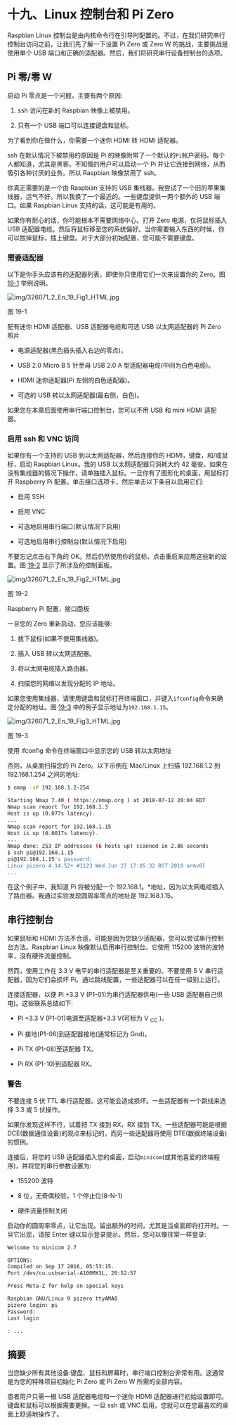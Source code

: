 # 十九、Linux 控制台和 Pi Zero

Raspbian Linux 控制台是由内核命令行在引导时配置的。不过，在我们研究串行控制台访问之前，让我们先了解一下设置 Pi Zero 或 Zero W 的挑战，主要挑战是使用单个 USB 端口和正确的适配器。然后，我们将研究串行设备控制台的选项。

## Pi 零/零 W

启动 Pi 零点是一个问题，主要有两个原因:

1.  ssh 访问在新的 Raspbian 映像上被禁用。

2.  只有一个 USB 端口可以连接键盘和鼠标。

为了看到你在做什么，你需要一个迷你 HDMI 转 HDMI 适配器。

ssh 在默认情况下被禁用的原因是 Pi 的映像附带了一个默认的`Pi`帐户密码。每个人都知道，尤其是黑客。不知情的用户可以启动一个 Pi 并让它连接到网络，从而吸引各种讨厌的业务。所以 Raspbian 映像禁用了 ssh。

你真正需要的是一个由 Raspbian 支持的 USB 集线器。我尝试了一个旧的苹果集线器，运气不好。所以我换了一个最近的。一些键盘提供一两个额外的 USB 端口。如果 Raspbian Linux 支持的话，这可能是有用的。

如果你有耐心的话，你可能根本不需要网络中心。打开 Zero 电源，仅将鼠标插入 USB 适配器电缆。然后将鼠标移至您的系统偏好。当你需要输入东西的时候，你可以拔掉鼠标，插上键盘。对于大部分初始配置，您可能不需要键盘。

### 需要适配器

以下是你手头应该有的适配器列表，即使你只使用它们一次来设置你的 Zero。图 [19-1](#Fig1) 举例说明。

![img/326071_2_En_19_Fig1_HTML.jpg](img/326071_2_En_19_Fig1_HTML.jpg)

图 19-1

配有迷你 HDMI 适配器、USB 适配器电缆和可选 USB 以太网适配器的 Pi Zero 照片

*   电源适配器(黑色插头插入右边的零点)。

*   USB 2.0 Micro B 5 针至母 USB 2.0 A 型适配器电缆(中间为白色电缆)。

*   HDMI 迷你适配器(Pi 左侧的白色适配器)。

*   可选的 USB 转以太网适配器(最右侧，白色)。

如果您在本章后面使用串行端口控制台，您可以不用 USB 和 mini HDMI 适配器。

### 启用 ssh 和 VNC 访问

如果你有一个支持的 USB 到以太网适配器，然后连接你的 HDMI，键盘，和/或鼠标，启动 Raspbian Linux。我的 USB 以太网适配器只消耗大约 42 毫安。如果在没有集线器的情况下操作，请单独插入鼠标。一旦你有了图形化的桌面，用鼠标打开 Raspberry Pi 配置。单击接口选项卡，然后单击以下条目以启用它们:

*   启用 SSH

*   启用 VNC

*   可选地启用串行端口(默认情况下启用)

*   可选地启用串行控制台(默认情况下启用)

不要忘记点击右下角的 OK。然后仍然使用你的鼠标，点击重启来应用这些新的设置。图 [19-2](#Fig2) 显示了所涉及的控制面板。

![img/326071_2_En_19_Fig2_HTML.jpg](img/326071_2_En_19_Fig2_HTML.jpg)

图 19-2

Raspberry Pi 配置，接口面板

一旦您的 Zero 重新启动，您应该能够:

1.  拔下鼠标(如果不使用集线器)。

2.  插入 USB 转以太网适配器。

3.  将以太网电缆插入路由器。

4.  扫描您的网络以发现分配的 IP 地址。

如果您使用集线器，请使用键盘和鼠标打开终端窗口，并键入`ifconfig`命令来确定分配的地址。图 [19-3](#Fig3) 中的例子显示地址为`192.168.1.15`。

![img/326071_2_En_19_Fig3_HTML.jpg](img/326071_2_En_19_Fig3_HTML.jpg)

图 19-3

使用 ifconfig 命令在终端窗口中显示您的 USB 转以太网地址

否则，从桌面扫描您的 Pi Zero。以下示例在 Mac/Linux 上扫描 192.168.1.2 到 192.168.1.254 之间的地址:

```sh
$ nmap -sP 192.168.1.2-254

Starting Nmap 7.40 ( https://nmap.org ) at 2018-07-12 20:04 EDT
Nmap scan report for 192.168.1.3
Host is up (0.077s latency).
...
Nmap scan report for 192.168.1.15
Host is up (0.0017s latency).
...
Nmap done: 253 IP addresses (6 hosts up) scanned in 2.86 seconds
$ ssh pi@192.168.1.15
pi@192.168.1.15's password:
Linux pizero 4.14.52+ #1123 Wed Jun 27 17:05:32 BST 2018 armv6l
...

```

在这个例子中，我知道 Pi 将被分配一个 192.168.1。*地址，因为以太网电缆插入了路由器。我通过实验发现圆周率零点的地址是 192.168.1.15。

## 串行控制台

如果鼠标和 HDMI 方法不合适，可能是因为您缺少适配器，您可以尝试串行控制台方法。Raspbian Linux 映像默认启用串行控制台。它使用 115200 波特的波特率，没有硬件流量控制。

然而，使用工作在 3.3 V 电平的串行适配器是至关重要的。不要使用 5 V 串行适配器，因为它们会损坏 Pi。通过跳线配置，一些适配器可以在任一级别上运行。

连接适配器，以便 Pi +3.3 V (P1-01)为串行适配器供电(一些 USB 适配器自己供电)。这些联系总结如下:

*   Pi +3.3 V (P1-01)电源至适配器+3.3 V(可标为 V <sub>CC</sub> )。

*   Pi 接地(P1-06)到适配器接地(通常标记为 Gnd)。

*   Pi TX (P1-08)至适配器 TX。

*   Pi RX (P1-10)到适配器 RX。

### 警告

不要连接 5 伏 TTL 串行适配器。这可能会造成损坏。一些适配器有一个跳线来选择 3.3 或 5 伏操作。

如果你发现这样不行，试着把 TX 接到 RX，RX 接到 TX。一些适配器可能是根据 DCE(数据通信设备)的观点来标记的，而另一些适配器将使用 DTE(数据终端设备)的惯例。

连接后，将您的 USB 适配器插入您的桌面，启动`minicom`(或其他喜爱的终端程序)，并将您的串行参数设置为:

*   155200 波特

*   8 位，无奇偶校验，1 个停止位(8-N-1)

*   硬件流量控制关闭

启动你的圆周率零点，让它出现。留出额外的时间，尤其是当桌面即将打开时。一旦它出现，请按 Enter 键以显示登录提示。然后，您可以像往常一样登录:

```sh
Welcome to minicom 2.7

OPTIONS:
Compiled on Sep 17 2016, 05:53:15.
Port /dev/cu.usbserial-A100MX3L, 20:52:57

Press Meta-Z for help on special keys

Raspbian GNU/Linux 9 pizero ttyAMA0
pizero login: pi
Password:
Last login

: ...

```

## 摘要

当您缺少所有其他设备:键盘、鼠标和屏幕时，串行端口控制台非常有用。这通常是为您的特殊项目初始化 Pi Zero 或 Pi Zero W 所需的全部内容。

患者用户只需一根 USB 适配器电缆和一个迷你 HDMI 适配器进行初始设置即可。键盘和鼠标可以根据需要更换。一旦 ssh 或 VNC 启用，您就可以在您最喜欢的桌面上舒适地操作了。